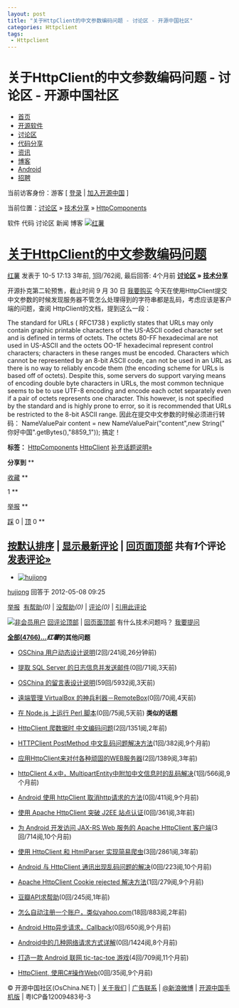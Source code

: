 ```yaml
---
layout: post
title: "关于HttpClient的中文参数编码问题 - 讨论区 - 开源中国社区"
categories: Httpclient
tags: 
 - Httpclient
--- 
```


# 关于HttpClient的中文参数编码问题 - 讨论区 - 开源中国社区

* [首页](http://www.oschina.net/)
* [开源软件](http://www.oschina.net/project)
* [讨论区](http://www.oschina.net/question)
* [代码分享](http://www.oschina.net/code/list)
* [资讯](http://www.oschina.net/news)
* [博客](http://www.oschina.net/blog)
* [Android](http://www.oschina.net/android)
* [招聘](http://www.oschina.net/job)

当前访客身份：游客 [ [登录](http://www.oschina.net/home/login) | [加入开源中国](http://www.oschina.net/home/reg) ]

当前位置：[讨论区](http://www.oschina.net/question) » [技术分享](http://www.oschina.net/question?catalog=2) » [HttpComponents](http://www.oschina.net/p/httpclient)

软件 代码 讨论区 新闻 博客
[![红薯]( "红薯")](http://my.oschina.net/javayou)

# [关于HttpClient的中文参数编码问题]()

[红薯](http://my.oschina.net/javayou) 发表于 10-5 17:13 3年前, [1](http://www.oschina.net/question/12_4535#answers)回/762阅, 最后回答: 4个月前
**[讨论区](http://www.oschina.net/question) » [技术分享](http://www.oschina.net/question?catalog=2)**

开源扑克第二轮预售，截止时间 9 月 30 日 [我要购买](http://www.oschina.net/shop/item6/12)
今天在使用HttpClient提交中文参数的时候发现服务器不管怎么处理得到的字符串都是乱码，考虑应该是客户端的问题，查阅 HttpClient的文档，提到这么一段：

The standard for URLs ( RFC1738 ) explictly states that URLs may only contain graphic printable characters of the US-ASCII coded character set and is defined in terms of octets. The octets 80-FF hexadecimal are not used in US-ASCII and the octets OO-1F hexadecimal represent control characters; characters in these ranges must be encoded.
Characters which cannot be represented by an 8-bit ASCII code, can not be used in an URL as there is no way to reliably encode them
(the encoding scheme for URLs is based off of octets). Despite this, some servers do support varying means of encoding double byte characters in URLs,
the most common technique seems to be to use UTF-8 encoding and encode each octet separately even if a pair of octets represents one character. This however, is not specified by the standard and is highly prone to error, so it is recommended that URLs be restricted to the 8-bit ASCII range.
因此在提交中文参数的时候必须进行转码：
NameValuePair content = new NameValuePair("content",new String(" 你好中国".getBytes(),"8859_1"));
搞定！

**标签：** [HttpComponents](http://www.oschina.net/question/tag/httpclient "Java的HTTP协议库 HttpComponents") [HttpClient](http://www.oschina.net/question/tag/httpclient_old " HttpClient")
[补充话题说明»]()

**分享到** []( "分享到新浪微博")[]( "分享到腾讯微博")**

[收藏]( "收藏此话题")
**

1
**

[举报]()
**

[踩]( "踩：这问题不知道在说什么，或者没什么用") 0 | [顶]( "顶：这问题很有用或者很清晰明了") 0
**
## [按默认排序](http://www.oschina.net/question/12_4535#answers) | [显示最新评论](http://www.oschina.net/question/12_4535?sort=time#answers) | [回页面顶部](http://www.oschina.net/question/12_4535#top)  []()共有*1*个评论 [发表评论»](http://www.oschina.net/question/12_4535#answerform)

* [![hujiong]( "hujiong")](http://my.oschina.net/u/437619)

[hujiong](http://my.oschina.net/u/437619) 回答于 2012-05-08 09:25

[举报]()
[![]()]()
[有帮助]( "这是一个好评论，能解决问题")*(0)* | [没帮助]( "这评论无法解决问题，或者模糊不清")*(0)* | [评论]()*(0)* | [引用此评论](http://www.oschina.net/question/answer?question=4535&answer=211268)

[![非会员用户]( "非会员用户")](http://www.oschina.net/question/$link.user($g_user))   []( "粗体(Ctrl+B)")[]( "斜体(Ctrl+I)")[]( "下划线(Ctrl+U)")[]( "删除线")[]( "删除格式")[]( "编号")[]( "项目符号")[]( "文字颜色")[]( "文字背景")[]( "字体")[]( "文字大小")[]( "超级链接")[]( "取消超级链接")[]( "插入表情")[]( "插入程序代码或脚本")[]( "图片")[]( "插入Flash")[]( "引用某段文字")[]( "全选")[]( "HTML代码")[]( "关于")
[回评论顶部](http://www.oschina.net/question/12_4535#answers) | [回页面顶部](http://www.oschina.net/question/12_4535#top)
有什么技术问题吗？ [我要提问](http://www.oschina.net/question/ask)

**[全部(4766)...](http://my.oschina.net/javayou/?ft=bbs&scope=2&showme=1)*红薯*的其他问题**

* [OSChina 用户动态设计说明](http://www.oschina.net/question/12_70587 "OSChina 用户动态设计说明")(2回/241阅,26分钟前)
* [提取 SQL Server 的日志信息并发送邮件](http://www.oschina.net/question/12_70313 "提取 SQL Server 的日志信息并发送邮件")(0回/71阅,3天前)
* [OSChina 的留言表设计说明](http://www.oschina.net/question/12_70252 "OSChina 的留言表设计说明")(59回/5932阅,3天前)
* [遠端管理 VirtualBox 的神兵利器－RemoteBox](http://www.oschina.net/question/12_70228 "遠端管理 VirtualBox 的神兵利器－RemoteBox")(0回/70阅,4天前)
* [在 Node.js 上运行 Perl 脚本](http://www.oschina.net/question/12_70166 "在 Node.js 上运行 Perl 脚本")(0回/75阅,5天前)
**类似的话题**

* [HttpClient 爬数据时 中文编码问题](http://www.oschina.net/question/1092_2616 "HttpClient 爬数据时  中文编码问题")(2回/1351阅,2年前)
* [HTTPClient PostMethod 中文乱码问题解决方法](http://www.oschina.net/question/157182_34442 "HTTPClient PostMethod 中文乱码问题解决方法")(1回/382阅,9个月前)
* [应用HttpClient来对付各种顽固的WEB服务器](http://www.oschina.net/question/12_4534 "应用HttpClient来对付各种顽固的WEB服务器")(2回/1389阅,3年前)
* [httpClient 4.x中，MultipartEntity中附加中文信息时的乱码解决](http://www.oschina.net/question/163910_34519 "httpClient 4.x中，MultipartEntity中附加中文信息时的乱码解决")(1回/566阅,9个月前)
* [Android 使用 httpClient 取消http请求的方法](http://www.oschina.net/question/54100_32895 "Android 使用 httpClient 取消http请求的方法")(0回/411阅,9个月前)
* [使用 Apache HttpClient 突破 J2EE 站点认证](http://www.oschina.net/question/12_4839 "使用 Apache HttpClient 突破 J2EE 站点认证")(0回/361阅,3年前)
* [为 Android 开发访问 JAX-RS Web 服务的 Apache HttpClient 客户端](http://www.oschina.net/question/129540_31320 "为 Android 开发访问 JAX-RS Web 服务的 Apache HttpClient 客户端")(3回/714阅,10个月前)
* [使用 HttpClient 和 HtmlParser 实现简易爬虫](http://www.oschina.net/question/12_4532 "使用 HttpClient 和 HtmlParser 实现简易爬虫")(3回/2861阅,3年前)
* [Android 与 HttpClient 通讯出现乱码问题的解决](http://www.oschina.net/question/54100_31016 "Android 与 HttpClient 通讯出现乱码问题的解决")(0回/223阅,10个月前)
* [Apache HttpClient Cookie rejected 解决方法](http://www.oschina.net/question/54100_34472 "Apache HttpClient Cookie rejected 解决方法")(1回/279阅,9个月前)
* [豆瓣API求帮助](http://www.oschina.net/question/53600_13088 "豆瓣API求帮助")(0回/245阅,1年前)
* [怎么自动注册一个账户，类似yahoo.com](http://www.oschina.net/question/96637_11083 "怎么自动注册一个账户，类似yahoo.com")(18回/883阅,2年前)
* [Android Http异步请求，Callback](http://www.oschina.net/question/54100_33230 "Android Http异步请求，Callback")(0回/650阅,9个月前)
* [Android中的几种网络请求方式详解](http://www.oschina.net/question/166763_35390 "Android中的几种网络请求方式详解")(0回/1424阅,8个月前)
* [打造一款 Android 联网 tic-tac-toe 游戏](http://www.oschina.net/question/12_29683 "打造一款 Android 联网 tic-tac-toe 游戏")(4回/709阅,11个月前)
* [HttpClient, 使用C#操作Web](http://www.oschina.net/question/54100_34407 "HttpClient, 使用C#操作Web")(0回/35阅,9个月前)

© 开源中国社区(OsChina.NET) | [关于我们](http://www.oschina.net/home/about) | [广告联系](mailto:oschina.net@gmail.com) | [@新浪微博](http://weibo.com/oschina2010) | [开源中国手机版](http://m.oschina.net/) | 粤ICP备12009483号-3

[]()[]()[]()
![]()

